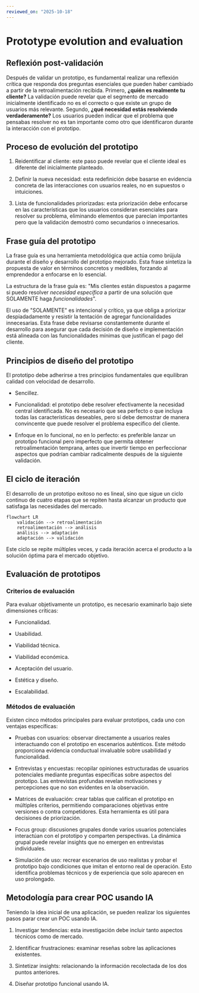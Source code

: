 ```yaml
---
reviewed_on: "2025-10-18"
---
```


# Prototype evolution and evaluation

## Reflexión post-validación

Después de validar un prototipo, es fundamental realizar una reflexión crítica que responda dos preguntas esenciales que pueden haber cambiado a partir de la retroalimentación recibida. Primero, **¿quién es realmente tu cliente?** La validación puede revelar que el segmento de mercado inicialmente identificado no es el correcto o que existe un grupo de usuarios más relevante. Segundo, **¿qué necesidad estás resolviendo verdaderamente?** Los usuarios pueden indicar que el problema que pensabas resolver no es tan importante como otro que identificaron durante la interacción con el prototipo.

## Proceso de evolución del prototipo

1. Reidentificar al cliente: este paso puede revelar que el cliente ideal es diferente del inicialmente planteado.

2. Definir la nueva necesidad: esta redefinición debe basarse en evidencia concreta de las interacciones con usuarios reales, no en supuestos o intuiciones.

3. Lista de funcionalidades priorizadas: esta priorización debe enfocarse en las características que los usuarios consideran esenciales para resolver su problema, eliminando elementos que parecían importantes pero que la validación demostró como secundarios o innecesarios.

## Frase guía del prototipo

La frase guía es una herramienta metodológica que actúa como brújula durante el diseño y desarrollo del prototipo mejorado. Esta frase sintetiza la propuesta de valor en términos concretos y medibles, forzando al emprendedor a enfocarse en lo esencial.

La estructura de la frase guía es: "Mis clientes están dispuestos a pagarme si puedo resolver _necesidad específica_ a partir de una solución que SOLAMENTE haga _funcionalidades_".

El uso de "SOLAMENTE" es intencional y crítico, ya que obliga a priorizar despiadadamente y resistir la tentación de agregar funcionalidades innecesarias. Esta frase debe revisarse constantemente durante el desarrollo para asegurar que cada decisión de diseño e implementación está alineada con las funcionalidades mínimas que justifican el pago del cliente.

## Principios de diseño del prototipo

El prototipo debe adherirse a tres principios fundamentales que equilibran calidad con velocidad de desarrollo.

- Sencillez.

- Funcionalidad: el prototipo debe resolver efectivamente la necesidad central identificada. No es necesario que sea perfecto o que incluya todas las características deseables, pero sí debe demostrar de manera convincente que puede resolver el problema específico del cliente.

- Enfoque en lo funcional, no en lo perfecto: es preferible lanzar un prototipo funcional pero imperfecto que permita obtener retroalimentación temprana, antes que invertir tiempo en perfeccionar aspectos que podrían cambiar radicalmente después de la siguiente validación.

## El ciclo de iteración

El desarrollo de un prototipo exitoso no es lineal, sino que sigue un ciclo continuo de cuatro etapas que se repiten hasta alcanzar un producto que satisfaga las necesidades del mercado.

```mermaid
flowchart LR
	validación --> retroalimentación
	retroalimentación --> análisis
	análisis --> adaptación
	adaptación --> validación
```

Este ciclo se repite múltiples veces, y cada iteración acerca el producto a la solución óptima para el mercado objetivo.

## Evaluación de prototipos

### Criterios de evaluación

Para evaluar objetivamente un prototipo, es necesario examinarlo bajo siete dimensiones críticas:

- Funcionalidad.

- Usabilidad.

- Viabilidad técnica.

- Viabilidad económica.

- Aceptación del usuario.

- Estética y diseño.

- Escalabilidad.

### Métodos de evaluación

Existen cinco métodos principales para evaluar prototipos, cada uno con ventajas específicas:

- Pruebas con usuarios: observar directamente a usuarios reales interactuando con el prototipo en escenarios auténticos. Este método proporciona evidencia conductual invaluable sobre usabilidad y funcionalidad.

- Entrevistas y encuestas: recopilar opiniones estructuradas de usuarios potenciales mediante preguntas específicas sobre aspectos del prototipo. Las entrevistas profundas revelan motivaciones y percepciones que no son evidentes en la observación.

- Matrices de evaluación: crear tablas que califican el prototipo en múltiples criterios, permitiendo comparaciones objetivas entre versiones o contra competidores. Esta herramienta es útil para decisiones de priorización.

- Focus group: discusiones grupales donde varios usuarios potenciales interactúan con el prototipo y comparten perspectivas. La dinámica grupal puede revelar insights que no emergen en entrevistas individuales.

- Simulación de uso: recrear escenarios de uso realistas y probar el prototipo bajo condiciones que imitan el entorno real de operación. Esto identifica problemas técnicos y de experiencia que solo aparecen en uso prolongado.

## Metodología para crear POC usando IA

Teniendo la idea inicial de una aplicación, se pueden realizar los siguientes pasos parar crear un POC usando IA.

1. Investigar tendencias: esta investigación debe incluir tanto aspectos técnicos como de mercado.

2. Identificar frustraciones: examinar reseñas sobre las aplicaciones existentes.

3. Sintetizar insights: relacionando la información recolectada de los dos puntos anteriores.

4. Diseñar prototipo funcional usando IA.
